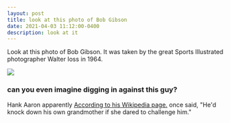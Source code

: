 ```yaml
---
layout: post
title: look at this photo of Bob Gibson
date: 2021-04-03 11:12:00-0400
description: look at it
---
```

Look at this photo of Bob Gibson. It was taken by the great Sports Illustrated photographer Walter Ioss in 1964.

<div class="row mt-3">
    <div class="col-sm mt-3 mt-md-0">
        <img class="img-fluid rounded z-depth-1" src="{{ site.baseurl }}/assets/img/bob.jpeg">
    </div>
</div>

### can you even imagine digging in against this guy?

Hank Aaron apparently <d-foonote><a href="https://en.wikipedia.org/wiki/Bob_Gibson#Don't_mess_with_%22Hoot%22">According to his Wikipedia page.</a></d-footnote> once said, "He'd knock down his own grandmother if she dared to challenge him."